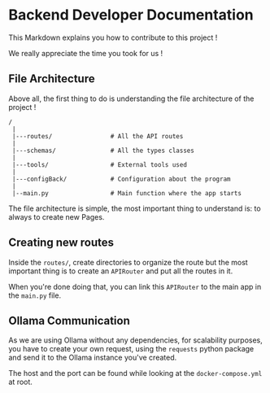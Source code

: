 # Backend Developer Documentation

This Markdown explains you how to contribute to this project !

We really appreciate the time you took for us !

## File Architecture

Above all, the first thing to do is understanding the file architecture of the project !

```
/
 |
 |---routes/                # All the API routes
 |
 |---schemas/               # All the types classes
 |
 |---tools/                 # External tools used
 |
 |---configBack/            # Configuration about the program
 |
 |--main.py                 # Main function where the app starts
```

The file architecture is simple, the most important thing to understand is: to always to create new Pages.

## Creating new routes

Inside the `routes/`, create directories to organize the route but the most important thing is to create an `APIRouter` and put all the routes in it.

When you're done doing that, you can link this `APIRouter` to the main app in the `main.py` file.

## Ollama Communication

As we are using Ollama without any dependencies, for scalability purposes, you have to create your own request, using the `requests` python package and send it to the Ollama instance you've created.

The host and the port can be found while looking at the `docker-compose.yml` at root.
